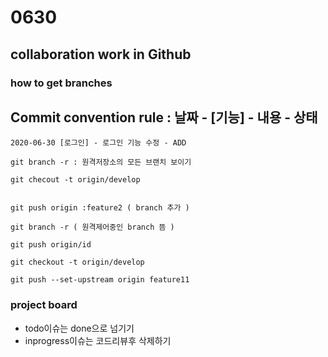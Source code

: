 # 0630
## collaboration work in Github
### how to get branches


## Commit convention rule : 날짜 - [기능] - 내용 - 상태

```
2020-06-30 [로그인] - 로그인 기능 수정 - ADD
```

```
git branch -r : 원격저장소의 모든 브랜치 보이기

git checout -t origin/develop


git push origin :feature2 ( branch 추가 )

git branch -r ( 원격제어중인 branch 뜸 )

git push origin/id 

git checkout -t origin/develop

git push --set-upstream origin feature11
```

### project board
* todo이슈는 done으로 넘기기
* inprogress이슈는 코드리뷰후 삭제하기


